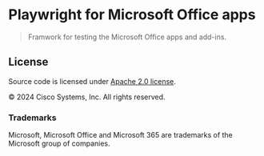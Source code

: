 # Playwright for Microsoft Office apps

> Framwork for testing the Microsoft Office apps and add-ins.


## License

Source code is licensed under [Apache 2.0 license](LICENSE).

© 2024 Cisco Systems, Inc. All rights reserved.

### Trademarks

Microsoft, Microsoft Office and Microsoft 365 are trademarks of the Microsoft group of companies.
